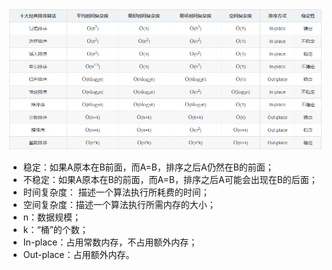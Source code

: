 ![img.png](img.png)
* 稳定：如果A原本在B前面，而A=B，排序之后A仍然在B的前面；
* 不稳定：如果A原本在B的前面，而A=B，排序之后A可能会出现在B的后面；
* 时间复杂度： 描述一个算法执行所耗费的时间；
* 空间复杂度：描述一个算法执行所需内存的大小；
* n：数据规模；
* k：“桶”的个数；
* In-place：占用常数内存，不占用额外内存；
* Out-place：占用额外内存。